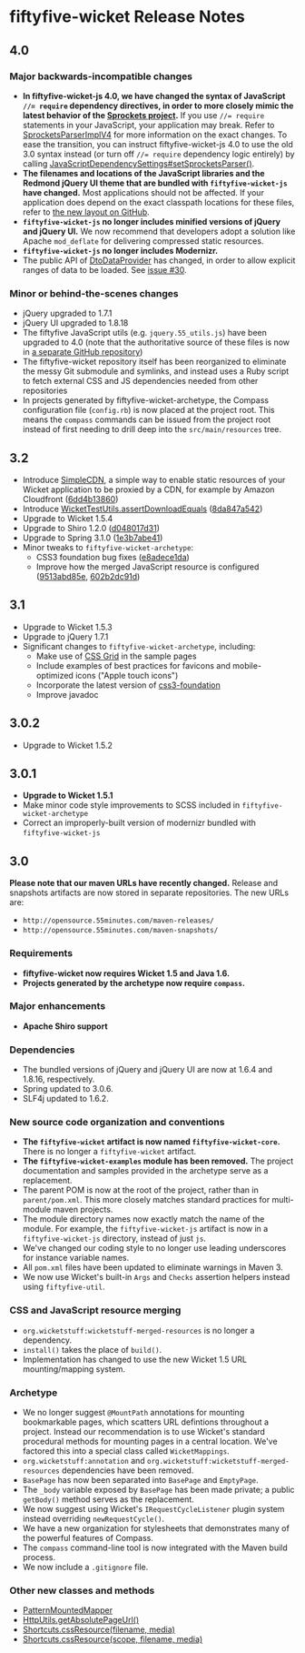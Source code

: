# fiftyfive-wicket Release Notes

## 4.0

### Major backwards-incompatible changes

* **In fiftyfive-wicket-js 4.0, we have changed the syntax of JavaScript `//= require` dependency directives, in order to more closely mimic the latest behavior of the [Sprockets project][sprockets].** If you use `//= require` statements in your JavaScript, your application may break. Refer to [SprocketsParserImplV4][parser-v4] for more information on the exact changes. To ease the transition, you can instruct fiftyfive-wicket-js 4.0 to use the old 3.0 syntax instead (or turn off `//= require` dependency logic entirely) by calling [JavaScriptDependencySettings#setSprocketsParser()][set-parser].
* **The filenames and locations of the JavaScript libraries and the Redmond jQuery UI theme that are bundled with `fiftyfive-wicket-js` have changed.** Most applications should not be affected. If your application does depend on the exact classpath locations for these files, refer to [the new layout on GitHub][4.0-js-layout].
* **`fiftyfive-wicket-js` no longer includes minified versions of jQuery and jQuery UI.** We now recommend that developers adopt a solution like Apache `mod_deflate` for delivering compressed static resources.
* **`fiftyfive-wicket-js` no longer includes Modernizr.**
* The public API of [DtoDataProvider][dto] has changed, in order to allow explicit ranges of data to be loaded. See [issue #30][issue-30].

### Minor or behind-the-scenes changes

* jQuery upgraded to 1.7.1
* jQuery UI upgraded to 1.8.18
* The fiftyfive JavaScript utils (e.g. `jquery.55_utils.js`) have been upgraded to 4.0 (note that the authoritative source of these files is now in [a separate GitHub repository][js-repo])
* The fiftyfive-wicket repository itself has been reorganized to eliminate the messy Git submodule and symlinks, and instead uses a Ruby script to fetch external CSS and JS dependencies needed from other repositories
* In projects generated by fiftyfive-wicket-archetype, the Compass configuration file (`config.rb`) is now placed at the project root. This means the `compass` commands can be issued from the project root instead of first needing to drill deep into the `src/main/resources` tree.

[sprockets]:https://github.com/sstephenson/sprockets#readme
[parser-v4]:http://opensource.55minutes.com/apidocs/fiftyfive-wicket-all/4.0/fiftyfive/wicket/js/locator/SprocketsParserImplV4.html
[set-parser]:http://opensource.55minutes.com/apidocs/fiftyfive-wicket-all/4.0/fiftyfive/wicket/js/JavaScriptDependencySettings.html#setSprocketsParser%28fiftyfive.wicket.js.locator.SprocketsParser%29
[dto]:http://opensource.55minutes.com/apidocs/fiftyfive-wicket-all/4.0/fiftyfive/wicket/data/DtoDataProvider.html
[issue-30]:https://github.com/55minutes/fiftyfive-wicket/issues/30
[4.0-js-layout]:https://github.com/55minutes/fiftyfive-wicket/tree/v4.0/fiftyfive-wicket-js/src/main/resources/fiftyfive/wicket/js/lib
[js-repo]:https://github.com/55minutes/fiftyfive-util-js/


## 3.2

* Introduce [SimpleCDN](http://opensource.55minutes.com/apidocs/fiftyfive-wicket-all/3.2-SNAPSHOT/fiftyfive/wicket/resource/SimpleCDN.html), a simple way to enable static resources of your Wicket application to be proxied by a CDN, for example by Amazon Cloudfront ([6dd4b13860](https://github.com/55minutes/fiftyfive-wicket/commit/6dd4b13860a5918db56689a966741e1d23ef12e4))
* Introduce [WicketTestUtils.assertDownloadEquals](http://opensource.55minutes.com/apidocs/fiftyfive-wicket-all/3.2-SNAPSHOT/fiftyfive/wicket/test/WicketTestUtils.html#assertDownloadEquals%28org.apache.wicket.util.tester.WicketTester,%20java.lang.String,%20byte[]%29) ([8da847a542](https://github.com/55minutes/fiftyfive-wicket/commit/8da847a542312ec9438545e0ea9105e5ce9eccd7))
* Upgrade to Wicket 1.5.4
* Upgrade to Shiro 1.2.0 ([d048017d31](https://github.com/55minutes/fiftyfive-wicket/commit/d048017d31acb276f726df310bdfc89cef18fd65))
* Upgrade to Spring 3.1.0 ([1e3b7abe41](https://github.com/55minutes/fiftyfive-wicket/commit/1e3b7abe41a42d93d5ffbd2f3f9cf85942d1c7ad))
* Minor tweaks to `fiftyfive-wicket-archetype`:
  * CSS3 foundation bug fixes ([e8adece1da](https://github.com/55minutes/fiftyfive-wicket/commit/e8adece1da999c943b820ca060254de5d63c3b38))
  * Improve how the merged JavaScript resource is configured ([9513abd85e](https://github.com/55minutes/fiftyfive-wicket/commit/9513abd85e6f2e60a0c98a98a24dfd2a05748a78), [602b2dc91d](https://github.com/55minutes/fiftyfive-wicket/commit/602b2dc91d98b3f9ad15a8fdd754364b8eec1de8))

## 3.1

* Upgrade to Wicket 1.5.3
* Upgrade to jQuery 1.7.1
* Significant changes to `fiftyfive-wicket-archetype`, including:
  * Make use of [CSS Grid](http://cssgrid.net/) in the sample pages
  * Include examples of best practices for favicons and mobile-optimized icons ("Apple touch icons")
  * Incorporate the latest version of 
    [css3-foundation](https://github.com/55minutes/css3-foundation)
  * Improve javadoc

## 3.0.2

* Upgrade to Wicket 1.5.2

## 3.0.1

* **Upgrade to Wicket 1.5.1**
* Make minor code style improvements to SCSS included in `fiftyfive-wicket-archetype`
* Correct an improperly-built version of modernizr bundled with `fiftyfive-wicket-js`


## 3.0

**Please note that our maven URLs have recently changed.** Release and snapshots artifacts
are now stored in separate repositories. The new URLs are:

* `http://opensource.55minutes.com/maven-releases/`
* `http://opensource.55minutes.com/maven-snapshots/`

### Requirements

* **fiftyfive-wicket now requires Wicket 1.5 and Java 1.6.**
* **Projects generated by the archetype now require `compass`.**

### Major enhancements

* **Apache Shiro support**

### Dependencies

* The bundled versions of jQuery and jQuery UI are now at 1.6.4 and 1.8.16, respectively.
* Spring updated to 3.0.6.
* SLF4j updated to 1.6.2.

### New source code organization and conventions

* **The `fiftyfive-wicket` artifact is now named `fiftyfive-wicket-core`.** There is no longer
  a `fiftyfive-wicket` artifact.
* **The `fiftyfive-wicket-examples` module has been removed.** The project documentation and
  samples provided in the archetype serve as a replacement.
* The parent POM is now at the root of the project, rather than in `parent/pom.xml`. This more
  closely matches standard practices for multi-module maven projects.
* The module directory names now exactly match the name of the module. For example, the
  `fiftyfive-wicket-js` artifact is now in a `fiftyfive-wicket-js` directory, instead of just `js`.
* We've changed our coding style to no longer use leading underscores for instance variable names.
* All `pom.xml` files have been updated to eliminate warnings in Maven 3.
* We now use Wicket's built-in `Args` and `Checks` assertion helpers instead using `fiftyfive-util`.

### CSS and JavaScript resource merging

* `org.wicketstuff:wicketstuff-merged-resources` is no longer a dependency.
* `install()` takes the place of `build()`.
* Implementation has changed to use the new Wicket 1.5 URL mounting/mapping system.

### Archetype

* We no longer suggest `@MountPath` annotations for mounting bookmarkable pages, which scatters
  URL defintions throughout a project. Instead our recommendation is to use Wicket's standard
  procedural methods for mounting pages in a central location. We've factored this into a special
  class called `WicketMappings`.
* `org.wicketstuff:annotation` and `org.wicketstuff:wicketstuff-merged-resources` dependencies
  have been removed.
* `BasePage` has now been separated into `BasePage` and `EmptyPage`.
* The `_body` variable exposed by `BasePage` has been made private; a public `getBody()` method
  serves as the replacement.
* We now suggest using Wicket's `IRequestCycleListener` plugin system instead overriding
  `newRequestCycle()`.
* We have a new organization for stylesheets that demonstrates many of the powerful features of
  Compass.
* The `compass` command-line tool is now integrated with the Maven build process.
* We now include a `.gitignore` file.

### Other new classes and methods

* [PatternMountedMapper](http://opensource.55minutes.com/apidocs/fiftyfive-wicket-all/3.0-SNAPSHOT/index.html?fiftyfive/wicket/mapper/PatternMountedMapper.html)
* [HttpUtils.getAbsolutePageUrl()](http://opensource.55minutes.com/apidocs/fiftyfive-wicket-all/3.0-SNAPSHOT/fiftyfive/wicket/util/HttpUtils.html#getAbsolutePageUrl())
* [Shortcuts.cssResource(filename, media)](http://opensource.55minutes.com/apidocs/fiftyfive-wicket-all/3.0-SNAPSHOT/fiftyfive/wicket/util/Shortcuts.html#cssResource(java.lang.String,%20java.lang.String))
* [Shortcuts.cssResource(scope, filename, media)](http://opensource.55minutes.com/apidocs/fiftyfive-wicket-all/3.0-SNAPSHOT/fiftyfive/wicket/util/Shortcuts.html#cssResource(java.lang.Class,%20java.lang.String,%20java.lang.String))
